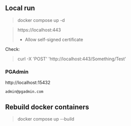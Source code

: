 
## Local run

> docker compose up -d

> https://localhost:443
>   * Allow self-signed certificate

Check:
> curl -X 'POST' 'http://localhost:443/Something/Test'


### PGAdmin
http://localhost:15432 

`admin@pgadmin.com`

## Rebuild docker containers

> docker compose up --build
